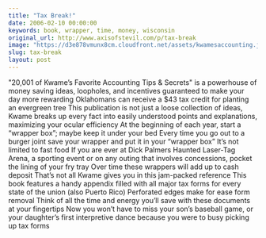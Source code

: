 ```yaml
---
title: "Tax Break!"
date: 2006-02-10 00:00:00
keywords: book, wrapper, time, money, wisconsin
original_url: http://www.axisofstevil.com/p/tax-break
image: "https://d3e878vmunx8cm.cloudfront.net/assets/kwamesaccounting.jpg"
slug: tax-break
layout: post
---
```


&quot;20,001 of Kwame’s Favorite Accounting Tips &amp; Secrets&quot; is a powerhouse of money saving ideas, loopholes, and incentives guaranteed to make your day more rewarding
Oklahomans can receive a $43 tax credit for planting an evergreen tree
This publication is not just a loose collection of ideas, Kwame breaks up every fact into easily understood points and explanations, maximizing your ocular efficiency
At the beginning of each year, start a “wrapper box”; maybe keep it under your bed Every time you go out to a burger joint save your wrapper and put it in your “wrapper box” It’s not limited to fast food If you are ever at Dick Palmers Haunted Laser-Tag Arena, a sporting event or on any outing that involves concessions, pocket the lining of your fry tray Over time these wrappers will add up to cash deposit
That’s not all Kwame gives you in this jam-packed reference This book features a handy appendix filled with all major tax forms for every state of the union (also Puerto Rico) Perforated edges make for ease form removal Think of all the time and energy you’ll save with these documents at your fingertips Now you won’t have to miss your son’s baseball game, or your daughter’s first interpretive dance because you were to busy picking up tax forms

